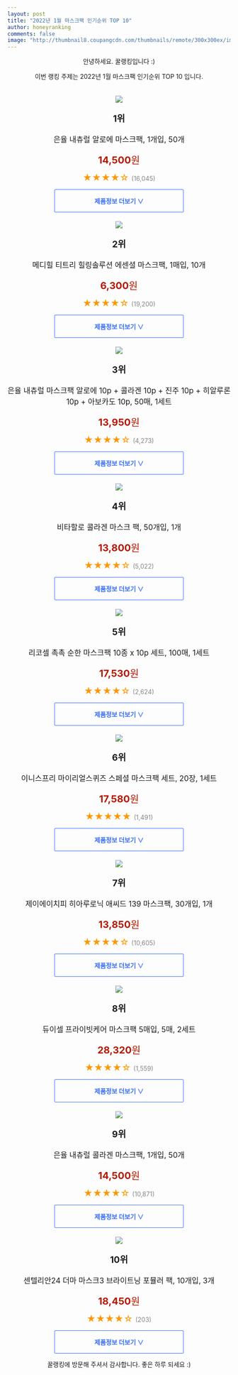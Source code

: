```yaml
--- 
layout: post 
title: "2022년 1월 마스크팩 인기순위 TOP 10" 
author: honeyranking 
comments: false 
image: "http://thumbnail8.coupangcdn.com/thumbnails/remote/300x300ex/image/product/image/vendoritem/2019/07/05/3075080345/cee9a6dc-99b6-4a05-b89e-01d8a53a3a96.jpg" 
--- 
```

<p style="text-align: center;">안녕하세요. 꿀랭킹입니다 :)</p> <p style="text-align: center;">이번 랭킹 주제는 2022년 1월 마스크팩 인기순위 TOP 10 입니다.</p><center><img src="http://thumbnail8.coupangcdn.com/thumbnails/remote/300x300ex/image/product/image/vendoritem/2019/07/05/3075080345/cee9a6dc-99b6-4a05-b89e-01d8a53a3a96.jpg" style="margin-top:20px" /></center> <p style="text-align: center; font-size: 20px"><b>1위</b></p> <p style="text-align: center; font-size: 17px">은율 내츄럴 알로에 마스크팩, 1개입, 50개</p> <p style="text-align: center;"><span style="color: #b61800; font-size: 22px;"><b>14,500</b>원</span></p> <p style="text-align: center;"><span style="color: #ff9600; font-size: 20px;">★★★★☆ </span><span style="color: #878787;">(16,045)</span></p> <center><a href="https://link.coupang.com/a/iSKur"> <div style="font-size: 14px; display: inline-block; padding: 15px 90px; color: #346aff; border-radius: 2px; border: 1px solid #346aff; cursor: pointer;"><b>제품정보 더보기 &or;</b></div> </a></center><center><img src="http://thumbnail8.coupangcdn.com/thumbnails/remote/300x300ex/image/retail/images/687316794496453-cfb2590f-562c-4e9d-a985-7382a58cf517.jpg" style="margin-top:20px" /></center> <p style="text-align: center; font-size: 20px"><b>2위</b></p> <p style="text-align: center; font-size: 17px">메디힐 티트리 힐링솔루션 에센셜 마스크팩, 1매입, 10개</p> <p style="text-align: center;"><span style="color: #b61800; font-size: 22px;"><b>6,300</b>원</span></p> <p style="text-align: center;"><span style="color: #ff9600; font-size: 20px;">★★★★☆ </span><span style="color: #878787;">(19,200)</span></p> <center><a href="https://link.coupang.com/a/iSKut"> <div style="font-size: 14px; display: inline-block; padding: 15px 90px; color: #346aff; border-radius: 2px; border: 1px solid #346aff; cursor: pointer;"><b>제품정보 더보기 &or;</b></div> </a></center><center><img src="http://thumbnail6.coupangcdn.com/thumbnails/remote/300x300ex/image/retail/images/10818043615607027-2c322c40-6b88-48a4-ab5a-7431a5810d6e.jpg" style="margin-top:20px" /></center> <p style="text-align: center; font-size: 20px"><b>3위</b></p> <p style="text-align: center; font-size: 17px">은율 내츄럴 마스크팩 알로에 10p + 콜라겐 10p + 진주 10p + 히알루론 10p + 아보카도 10p, 50매, 1세트</p> <p style="text-align: center;"><span style="color: #b61800; font-size: 22px;"><b>13,950</b>원</span></p> <p style="text-align: center;"><span style="color: #ff9600; font-size: 20px;">★★★★☆ </span><span style="color: #878787;">(4,273)</span></p> <center><a href="https://link.coupang.com/a/iSKuw"> <div style="font-size: 14px; display: inline-block; padding: 15px 90px; color: #346aff; border-radius: 2px; border: 1px solid #346aff; cursor: pointer;"><b>제품정보 더보기 &or;</b></div> </a></center><center><img src="http://thumbnail6.coupangcdn.com/thumbnails/remote/300x300ex/image/retail/images/31005899329172-336cb515-af45-4c4e-9c89-4e85871b73de.jpg" style="margin-top:20px" /></center> <p style="text-align: center; font-size: 20px"><b>4위</b></p> <p style="text-align: center; font-size: 17px">비타할로 콜라겐 마스크 팩, 50개입, 1개</p> <p style="text-align: center;"><span style="color: #b61800; font-size: 22px;"><b>13,800</b>원</span></p> <p style="text-align: center;"><span style="color: #ff9600; font-size: 20px;">★★★★☆ </span><span style="color: #878787;">(5,022)</span></p> <center><a href="https://link.coupang.com/a/iSKux"> <div style="font-size: 14px; display: inline-block; padding: 15px 90px; color: #346aff; border-radius: 2px; border: 1px solid #346aff; cursor: pointer;"><b>제품정보 더보기 &or;</b></div> </a></center><center><img src="http://thumbnail10.coupangcdn.com/thumbnails/remote/300x300ex/image/retail/images/2021/05/17/14/7/c0b4e9a2-54f2-4581-9b2c-301bda9ee07f.jpg" style="margin-top:20px" /></center> <p style="text-align: center; font-size: 20px"><b>5위</b></p> <p style="text-align: center; font-size: 17px">리코셀 촉촉 순한 마스크팩 10종 x 10p 세트, 100매, 1세트</p> <p style="text-align: center;"><span style="color: #b61800; font-size: 22px;"><b>17,530</b>원</span></p> <p style="text-align: center;"><span style="color: #ff9600; font-size: 20px;">★★★★☆ </span><span style="color: #878787;">(2,624)</span></p> <center><a href="https://link.coupang.com/a/iSKuy"> <div style="font-size: 14px; display: inline-block; padding: 15px 90px; color: #346aff; border-radius: 2px; border: 1px solid #346aff; cursor: pointer;"><b>제품정보 더보기 &or;</b></div> </a></center><center><img src="http://thumbnail8.coupangcdn.com/thumbnails/remote/300x300ex/image/retail/images/231240211600425-4e5f6231-6c31-45c5-8823-85c9b7320fc4.jpg" style="margin-top:20px" /></center> <p style="text-align: center; font-size: 20px"><b>6위</b></p> <p style="text-align: center; font-size: 17px">이니스프리 마이리얼스퀴즈 스페셜 마스크팩 세트, 20장, 1세트</p> <p style="text-align: center;"><span style="color: #b61800; font-size: 22px;"><b>17,580</b>원</span></p> <p style="text-align: center;"><span style="color: #ff9600; font-size: 20px;">★★★★★ </span><span style="color: #878787;">(1,491)</span></p> <center><a href="https://link.coupang.com/a/iSKuz"> <div style="font-size: 14px; display: inline-block; padding: 15px 90px; color: #346aff; border-radius: 2px; border: 1px solid #346aff; cursor: pointer;"><b>제품정보 더보기 &or;</b></div> </a></center><center><img src="http://thumbnail9.coupangcdn.com/thumbnails/remote/300x300ex/image/retail/images/573049161164810-02021b67-8e94-4924-a428-a0cfc330ad1c.jpg" style="margin-top:20px" /></center> <p style="text-align: center; font-size: 20px"><b>7위</b></p> <p style="text-align: center; font-size: 17px">제이에이치피 히아루로닉 애씨드 139 마스크팩, 30개입, 1개</p> <p style="text-align: center;"><span style="color: #b61800; font-size: 22px;"><b>13,850</b>원</span></p> <p style="text-align: center;"><span style="color: #ff9600; font-size: 20px;">★★★★☆ </span><span style="color: #878787;">(10,605)</span></p> <center><a href="https://link.coupang.com/a/iSKuA"> <div style="font-size: 14px; display: inline-block; padding: 15px 90px; color: #346aff; border-radius: 2px; border: 1px solid #346aff; cursor: pointer;"><b>제품정보 더보기 &or;</b></div> </a></center><center><img src="http://thumbnail10.coupangcdn.com/thumbnails/remote/300x300ex/image/retail/images/2020/10/07/12/3/4ad9c6e2-e976-427e-9ad7-6b98044974d5.jpg" style="margin-top:20px" /></center> <p style="text-align: center; font-size: 20px"><b>8위</b></p> <p style="text-align: center; font-size: 17px">듀이셀 프라이빗케어 마스크팩 5매입, 5매, 2세트</p> <p style="text-align: center;"><span style="color: #b61800; font-size: 22px;"><b>28,320</b>원</span></p> <p style="text-align: center;"><span style="color: #ff9600; font-size: 20px;">★★★★☆ </span><span style="color: #878787;">(1,559)</span></p> <center><a href="https://link.coupang.com/a/iSKuB"> <div style="font-size: 14px; display: inline-block; padding: 15px 90px; color: #346aff; border-radius: 2px; border: 1px solid #346aff; cursor: pointer;"><b>제품정보 더보기 &or;</b></div> </a></center><center><img src="http://thumbnail7.coupangcdn.com/thumbnails/remote/300x300ex/image/product/image/vendoritem/2019/07/05/3075080355/647fe3e6-e8bc-42dc-9b4d-0fd48fdaca4b.jpg" style="margin-top:20px" /></center> <p style="text-align: center; font-size: 20px"><b>9위</b></p> <p style="text-align: center; font-size: 17px">은율 내츄럴 콜라겐 마스크팩, 1개입, 50개</p> <p style="text-align: center;"><span style="color: #b61800; font-size: 22px;"><b>14,500</b>원</span></p> <p style="text-align: center;"><span style="color: #ff9600; font-size: 20px;">★★★★☆ </span><span style="color: #878787;">(10,871)</span></p> <center><a href="https://link.coupang.com/a/iSKuD"> <div style="font-size: 14px; display: inline-block; padding: 15px 90px; color: #346aff; border-radius: 2px; border: 1px solid #346aff; cursor: pointer;"><b>제품정보 더보기 &or;</b></div> </a></center><center><img src="http://thumbnail7.coupangcdn.com/thumbnails/remote/300x300ex/image/retail/images/1707554397709659-3595186d-d832-4abf-ae53-ef8502552e15.jpg" style="margin-top:20px" /></center> <p style="text-align: center; font-size: 20px"><b>10위</b></p> <p style="text-align: center; font-size: 17px">센텔리안24 더마 마스크3 브라이트닝 포뮬러 팩, 10개입, 3개</p> <p style="text-align: center;"><span style="color: #b61800; font-size: 22px;"><b>18,450</b>원</span></p> <p style="text-align: center;"><span style="color: #ff9600; font-size: 20px;">★★★★☆ </span><span style="color: #878787;">(203)</span></p> <center><a href="https://link.coupang.com/a/iSKuE"> <div style="font-size: 14px; display: inline-block; padding: 15px 90px; color: #346aff; border-radius: 2px; border: 1px solid #346aff; cursor: pointer;"><b>제품정보 더보기 &or;</b></div> </a></center> <p style="text-align: center;">꿀랭킹에 방문해 주셔서 감사합니다. 좋은 하루 되세요 :)</p>

